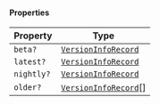 #### Properties

| Property                        | Type                                           |
| ------------------------------- | ---------------------------------------------- |
| <a id="beta"></a> `beta?`       | [`VersionInfoRecord`](VersionInfoRecord.md)    |
| <a id="latest"></a> `latest?`   | [`VersionInfoRecord`](VersionInfoRecord.md)    |
| <a id="nightly"></a> `nightly?` | [`VersionInfoRecord`](VersionInfoRecord.md)    |
| <a id="older"></a> `older?`     | [`VersionInfoRecord`](VersionInfoRecord.md)\[] |
